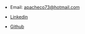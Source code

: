 - Email: apacheco73@hotmail.com

- [Linkedin](https://www.linkedin.com/in/andres-pacheco-/)

- [Github](https://github.com/APacheco37)
